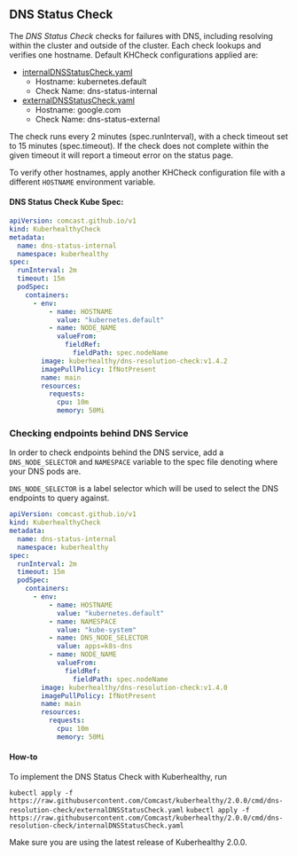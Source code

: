 ## DNS Status Check

The *DNS Status Check* checks for failures with DNS, including resolving within the cluster and outside of the cluster.
Each check lookups and verifies one hostname. Default KHCheck configurations applied are:
- [internalDNSStatusCheck.yaml](internalDNSStatusCheck.yaml)
    - Hostname: kubernetes.default
    - Check Name: dns-status-internal
- [externalDNSStatusCheck.yaml](externalDNSStatusCheck.yaml)
    - Hostname: google.com
    - Check Name: dns-status-external

The check runs every 2 minutes (spec.runInterval), with a check timeout set to 15 minutes (spec.timeout). If the check
does not complete within the given timeout it will report a timeout error on the status page.

To verify other hostnames, apply another KHCheck configuration file with a different `HOSTNAME` environment variable.

#### DNS Status Check Kube Spec:
```yaml
apiVersion: comcast.github.io/v1
kind: KuberhealthyCheck
metadata:
  name: dns-status-internal
  namespace: kuberhealthy
spec:
  runInterval: 2m
  timeout: 15m
  podSpec:
    containers:
      - env:
          - name: HOSTNAME
            value: "kubernetes.default"
          - name: NODE_NAME
            valueFrom:
              fieldRef:
                fieldPath: spec.nodeName
        image: kuberhealthy/dns-resolution-check:v1.4.2
        imagePullPolicy: IfNotPresent
        name: main
        resources:
          requests:
            cpu: 10m
            memory: 50Mi
```

### Checking endpoints behind DNS Service

In order to check endpoints behind the DNS service, add a `DNS_NODE_SELECTOR` and `NAMESPACE` variable to the spec file denoting where your DNS pods are.  

`DNS_NODE_SELECTOR` is a label selector which will be used to select the DNS endpoints to query against.

```yaml
apiVersion: comcast.github.io/v1
kind: KuberhealthyCheck
metadata:
  name: dns-status-internal
  namespace: kuberhealthy
spec:
  runInterval: 2m
  timeout: 15m
  podSpec:
    containers:
      - env:
          - name: HOSTNAME
            value: "kubernetes.default"
          - name: NAMESPACE
            value: "kube-system"
          - name: DNS_NODE_SELECTOR
            value: apps=k8s-dns
          - name: NODE_NAME
            valueFrom:
              fieldRef:
                fieldPath: spec.nodeName
        image: kuberhealthy/dns-resolution-check:v1.4.0
        imagePullPolicy: IfNotPresent
        name: main
        resources:
          requests:
            cpu: 10m
            memory: 50Mi
```

#### How-to

To implement the DNS Status Check with Kuberhealthy, run

`kubectl apply -f https://raw.githubusercontent.com/Comcast/kuberhealthy/2.0.0/cmd/dns-resolution-check/externalDNSStatusCheck.yaml`
`kubectl apply -f https://raw.githubusercontent.com/Comcast/kuberhealthy/2.0.0/cmd/dns-resolution-check/internalDNSStatusCheck.yaml`

 Make sure you are using the latest release of Kuberhealthy 2.0.0.
